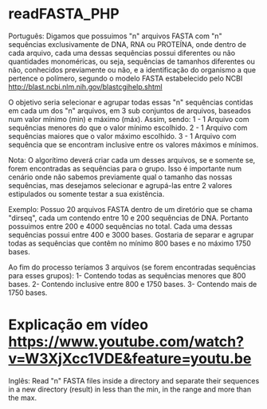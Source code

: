 readFASTA_PHP
=============

Português:
Digamos que possuimos "n" arquivos FASTA com "n" sequências exclusivamente de DNA, RNA ou PROTEÍNA, onde dentro 
de cada arquivo, cada uma dessas sequências possui diferentes ou não quantidades monoméricas, ou seja, sequências de 
tamanhos diferentes ou não, conhecidos previamente ou não, e a identificação do organismo a que pertence o polímero,
segundo o modelo FASTA estabelecido pelo NCBI http://blast.ncbi.nlm.nih.gov/blastcgihelp.shtml

O objetivo seria selecionar e agrupar todas essas "n" sequências contidas em cada um dos "n" arquivos, em 3 sub conjuntos 
de arquivos, baseados num valor mínimo (min) e máximo (máx). Assim, sendo: 
1 - 1 Arquivo com sequências menores do que o valor mínimo escolhido.
2 - 1 Arquivo com sequências maiores que o valor máximo escolhido.
3 - 1 Arquivo com sequência que se encontram inclusive entre os valores máximos e mínimos.

Nota: O algorítimo deverá criar cada um desses arquivos, se e somente se, forem encontradas as sequências para o grupo.
Isso é importante num cenário onde não sabemos previamente qual o tamanho das nossas sequências, mas desejamos
selecionar e agrupá-las entre 2 valores estipulados ou somente testar a sua existência. 


Exemplo: 
Possuo 20 arquivos FASTA dentro de um diretório que se chama "dirseq", cada um contendo entre 10 e 200 sequências de
DNA. Portanto possuimos entre 200 e 4000 sequências no total. Cada uma dessas sequências possui entre 400 e 3000 bases. 
Gostaria de separar e agrupar todas as sequências que contêm no mínimo 800 bases e no máximo 1750 bases.

Ao fim do processo teríamos 3 arquivos (se forem encontradas sequências para esses grupos):
1- Contendo todas as sequências menores que 800 bases.
2- Contendo inclusive entre 800 e 1750 bases.
3- Contendo mais de 1750 bases.

Explicação em vídeo https://www.youtube.com/watch?v=W3XjXcc1VDE&feature=youtu.be
================================================================================================================

Inglês:
Read "n" FASTA files inside a directory and separate their sequences in a new directory (result) in less than the min, in 
the range and more than the max.

